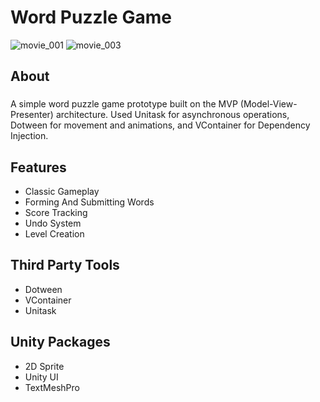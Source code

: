 <h1 align="left">Word Puzzle Game</h1>

![movie_001](https://github.com/UnverOnal/word-puzzle/assets/22493709/53690f6f-0615-4022-8f1b-82566fc2a88e)
![movie_003](https://github.com/UnverOnal/word-puzzle/assets/22493709/cf841b71-d162-4253-a54d-c5110189c03a)

###

<h2 align="left">About</h2>

###

<p align="left">A simple word puzzle game prototype built on the MVP (Model-View-Presenter) architecture.
Used Unitask for asynchronous operations, Dotween for movement and animations, and VContainer for Dependency Injection.</p>

###
<h2 align="left">Features</h2>

<body>
    <ul class="custom-list">
        <li>Classic Gameplay</li>
        <li>Forming And Submitting Words</li>
        <li>Score Tracking</li>
      	<li>Undo System</li>
      	<li>Level Creation</li>
    </ul>
</body>

###
<h2 align="left">Third Party Tools</h2>

<body>
    <ul class="custom-list">
        <li>Dotween</li>
        <li>VContainer</li>
        <li>Unitask</li>
    </ul>
</body>

###
<h2 align="left">Unity Packages</h2>

<body>
    <ul class="custom-list">
        <li>2D Sprite</li>
        <li>Unity UI</li>
        <li>TextMeshPro</li>
    </ul>
</body>

###
